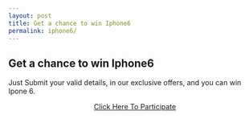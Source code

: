 ```yaml
---
layout: post
title: Get a chance to win Iphone6
permalink: iphone6/
---
```

<div class="jumbotron">
  <h2>Get a chance to win Iphone6</h2>
 <p> Just Submit your valid details, in our exclusive offers, and you can win Ipone 6.</p>
 <center>
  <p><a class="btn btn-primary btn-lg" href="" role="button"> Click Here To Participate </a></p>
 </center>
</div>
